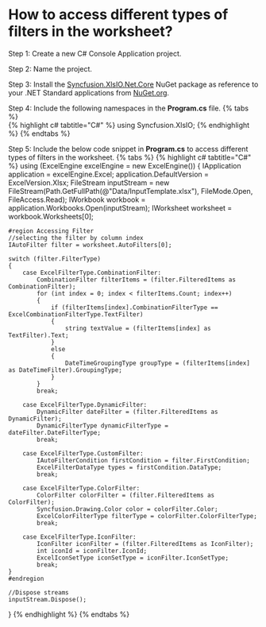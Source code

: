 # How to access different types of filters in the worksheet?

Step 1: Create a new C# Console Application project.

Step 2: Name the project.

Step 3: Install the [Syncfusion.XlsIO.Net.Core](https://www.nuget.org/packages/Syncfusion.XlsIO.Net.Core) NuGet package as reference to your .NET Standard applications from [NuGet.org](https://www.nuget.org).

Step 4: Include the following namespaces in the **Program.cs** file.
{% tabs %}  
{% highlight c# tabtitle="C#" %}
using Syncfusion.XlsIO;
{% endhighlight %}
{% endtabs %}  

Step 5: Include the below code snippet in **Program.cs** to access different types of filters in the worksheet.
{% tabs %}
{% highlight c# tabtitle="C#" %}
using (ExcelEngine excelEngine = new ExcelEngine())
{
	IApplication application = excelEngine.Excel;
	application.DefaultVersion = ExcelVersion.Xlsx;
	FileStream inputStream = new FileStream(Path.GetFullPath(@"Data/InputTemplate.xlsx"), FileMode.Open, FileAccess.Read);
	IWorkbook workbook = application.Workbooks.Open(inputStream);
	IWorksheet worksheet = workbook.Worksheets[0];

	#region Accessing Filter
	//selecting the filter by column index
	IAutoFilter filter = worksheet.AutoFilters[0];

	switch (filter.FilterType)
	{
		case ExcelFilterType.CombinationFilter:
			CombinationFilter filterItems = (filter.FilteredItems as CombinationFilter);
			for (int index = 0; index < filterItems.Count; index++)
			{
				if (filterItems[index].CombinationFilterType == ExcelCombinationFilterType.TextFilter)
				{
					string textValue = (filterItems[index] as TextFilter).Text;
				}
				else
				{
					DateTimeGroupingType groupType = (filterItems[index] as DateTimeFilter).GroupingType;
				}
			}
			break;

		case ExcelFilterType.DynamicFilter:
			DynamicFilter dateFilter = (filter.FilteredItems as DynamicFilter);
			DynamicFilterType dynamicFilterType = dateFilter.DateFilterType;
			break;

		case ExcelFilterType.CustomFilter:
			IAutoFilterCondition firstCondition = filter.FirstCondition;
			ExcelFilterDataType types = firstCondition.DataType;
			break;

		case ExcelFilterType.ColorFilter:
			ColorFilter colorFilter = (filter.FilteredItems as ColorFilter);
			Syncfusion.Drawing.Color color = colorFilter.Color;
			ExcelColorFilterType filterType = colorFilter.ColorFilterType;
			break;

		case ExcelFilterType.IconFilter:
			IconFilter iconFilter = (filter.FilteredItems as IconFilter);
			int iconId = iconFilter.IconId;
			ExcelIconSetType iconSetType = iconFilter.IconSetType;
			break;
	}
	#endregion

	//Dispose streams
	inputStream.Dispose();
}
{% endhighlight %}
{% endtabs %}